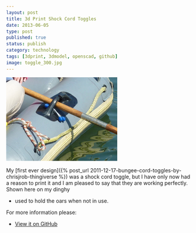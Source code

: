 ```yaml
--- 
layout: post 
title: 3d Print Shock Cord Toggles
date: 2013-06-05
type: post 
published: true 
status: publish
category: technology
tags: [3dprint, 3dmodel, openscad, github]
image: toggle_300.jpg
---
```


<a href="/assets/toggle.jpg"><img src="/assets/toggle_300.jpg" class="image-right" alt="Toggle"></a>

My [first ever
design]({% post_url 2011-12-17-bungee-cord-toggles-by-chrisjrob-thingiverse %}) was a
shock cord toggle, but I have only now had a reason to print it and I am
pleased to say that they are working perfectly. Shown here on my dinghy
- used to hold the oars when not in use.

<!--more-->

For more information please:

   * [View it on GitHub](https://github.com/chrisjrob/toggle)
